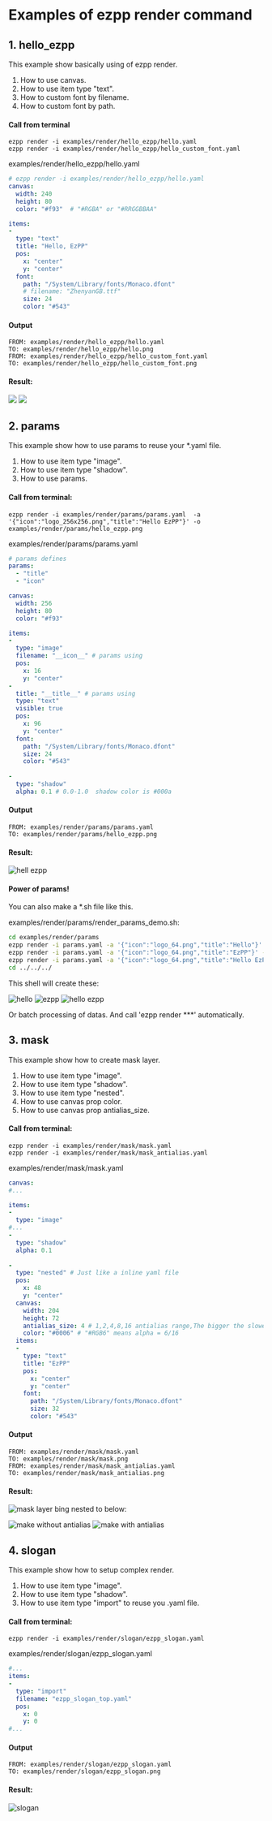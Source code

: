 # Examples of ezpp render command

## 1. hello_ezpp

This example show basically using of ezpp render. 
1. How to use canvas.
2. How to use item type "text".
3. How to custom font by filename.
4. How to custom font by path.

#### Call from terminal
```text
ezpp render -i examples/render/hello_ezpp/hello.yaml
ezpp render -i examples/render/hello_ezpp/hello_custom_font.yaml
```

examples/render/hello_ezpp/hello.yaml
```yaml
# ezpp render -i examples/render/hello_ezpp/hello.yaml
canvas:
  width: 240
  height: 80
  color: "#f93"  # "#RGBA" or "#RRGGBBAA"

items:
- 
  type: "text"
  title: "Hello, EzPP"
  pos:
    x: "center"
    y: "center"
  font:
    path: "/System/Library/fonts/Monaco.dfont"
    # filename: "ZhenyanGB.ttf"
    size: 24
    color: "#543"
```
#### Output
```text
FROM: examples/render/hello_ezpp/hello.yaml
TO: examples/render/hello_ezpp/hello.png
FROM: examples/render/hello_ezpp/hello_custom_font.yaml
TO: examples/render/hello_ezpp/hello_custom_font.png
```

#### Result:

![](hello_ezpp/hello.png)
![](hello_ezpp/hello_custom_font.png)

## 2. params

This example show how to use params to reuse your *.yaml file.
1. How to use item type "image".
2. How to use item type  "shadow".
3. How to use params.

#### Call from terminal:
```text
ezpp render -i examples/render/params/params.yaml  -a '{"icon":"logo_256x256.png","title":"Hello EzPP"}' -o examples/render/params/hello_ezpp.png
```
examples/render/params/params.yaml
```yaml
# params defines
params: 
  - "title"
  - "icon"

canvas:
  width: 256
  height: 80
  color: "#f93" 

items:
-
  type: "image"
  filename: "__icon__" # params using
  pos:
    x: 16
    y: "center"
- 
  title: "__title__" # params using
  type: "text"
  visible: true
  pos:
    x: 96
    y: "center"
  font:
    path: "/System/Library/fonts/Monaco.dfont"
    size: 24
    color: "#543"
        
-
  type: "shadow"
  alpha: 0.1 # 0.0-1.0  shadow color is #000a

```
#### Output
```text
FROM: examples/render/params/params.yaml
TO: examples/render/params/hello_ezpp.png
```

#### Result:

![hell ezpp](params/hello_ezpp.png)

#### Power of params!

You can also make a *.sh file like this.

examples/render/params/render_params_demo.sh:
```bash
cd examples/render/params
ezpp render -i params.yaml -a '{"icon":"logo_64.png","title":"Hello"}' -o hello.png
ezpp render -i params.yaml -a '{"icon":"logo_64.png","title":"EzPP"}' -o ezpp.png
ezpp render -i params.yaml -a '{"icon":"logo_64.png","title":"Hello EzPP"}' -o hello_ezpp.png
cd ../../../
```

This shell will create these:

![hello](params/hello.png)
![ezpp](params/ezpp.png)
![hello ezpp](params/hello_ezpp.png)


Or batch processing of datas. And call 'ezpp render ***' automatically.

## 3. mask
This example show how to create mask layer.
1. How to use item type "image".
2. How to use item type  "shadow".
3. How to use item type  "nested".
4. How to use canvas prop color.
5. How to use canvas prop antialias_size.

#### Call from terminal:
```text
ezpp render -i examples/render/mask/mask.yaml 
ezpp render -i examples/render/mask/mask_antialias.yaml 
```

examples/render/mask/mask.yaml 
```yaml
canvas:
#...

items:
-
  type: "image"
#...
-
  type: "shadow"
  alpha: 0.1
  
-
  type: "nested" # Just like a inline yaml file
  pos:
    x: 48
    y: "center"
  canvas:
    width: 204
    height: 72 
    antialias_size: 4 # 1,2,4,8,16 antialias range,The bigger the slower
    color: "#0006" # "#RGB6" means alpha = 6/16
  items:      
  - 
    type: "text"
    title: "EzPP"
    pos:
      x: "center"
      y: "center"
    font:
      path: "/System/Library/fonts/Monaco.dfont"
      size: 32
      color: "#543"
```
#### Output
```text
FROM: examples/render/mask/mask.yaml
TO: examples/render/mask/mask.png
FROM: examples/render/mask/mask_antialias.yaml
TO: examples/render/mask/mask_antialias.png
```

#### Result:


![mask layer](mask/mask_text.png) bing nested to below:

![make without antialias](mask/mask.png)
![make with antialias](mask/mask_antialias.png)

## 4. slogan

This example show how to setup complex render.
1. How to use item type "image".
2. How to use item type  "shadow".
3. How to use item type "import" to reuse you .yaml file.

#### Call from terminal:
```text
ezpp render -i examples/render/slogan/ezpp_slogan.yaml          
```

examples/render/slogan/ezpp_slogan.yaml 
```yaml
#...
items:
-
  type: "import"
  filename: "ezpp_slogan_top.yaml"
  pos:
    x: 0
    y: 0
#...
```

#### Output
```text
FROM: examples/render/slogan/ezpp_slogan.yaml
TO: examples/render/slogan/ezpp_slogan.png
```

#### Result:

![slogan](slogan/ezpp_slogan.png)

